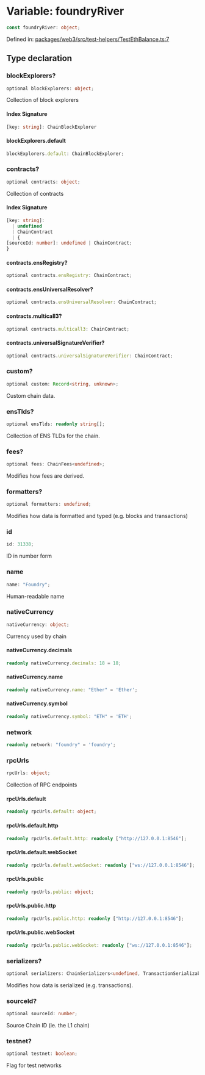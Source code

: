 # Variable: foundryRiver

```ts
const foundryRiver: object;
```

Defined in: [packages/web3/src/test-helpers/TestEthBalance.ts:7](https://github.com/towns-protocol/towns/blob/0db1fd0ac7258e8db8cedfb6183e8eade8284fa1/packages/web3/src/test-helpers/TestEthBalance.ts#L7)

## Type declaration

### blockExplorers?

```ts
optional blockExplorers: object;
```

Collection of block explorers

#### Index Signature

```ts
[key: string]: ChainBlockExplorer
```

#### blockExplorers.default

```ts
blockExplorers.default: ChainBlockExplorer;
```

### contracts?

```ts
optional contracts: object;
```

Collection of contracts

#### Index Signature

```ts
[key: string]: 
  | undefined
  | ChainContract
  | {
[sourceId: number]: undefined | ChainContract;
}
```

#### contracts.ensRegistry?

```ts
optional contracts.ensRegistry: ChainContract;
```

#### contracts.ensUniversalResolver?

```ts
optional contracts.ensUniversalResolver: ChainContract;
```

#### contracts.multicall3?

```ts
optional contracts.multicall3: ChainContract;
```

#### contracts.universalSignatureVerifier?

```ts
optional contracts.universalSignatureVerifier: ChainContract;
```

### custom?

```ts
optional custom: Record<string, unknown>;
```

Custom chain data.

### ensTlds?

```ts
optional ensTlds: readonly string[];
```

Collection of ENS TLDs for the chain.

### fees?

```ts
optional fees: ChainFees<undefined>;
```

Modifies how fees are derived.

### formatters?

```ts
optional formatters: undefined;
```

Modifies how data is formatted and typed (e.g. blocks and transactions)

### id

```ts
id: 31338;
```

ID in number form

### name

```ts
name: "Foundry";
```

Human-readable name

### nativeCurrency

```ts
nativeCurrency: object;
```

Currency used by chain

#### nativeCurrency.decimals

```ts
readonly nativeCurrency.decimals: 18 = 18;
```

#### nativeCurrency.name

```ts
readonly nativeCurrency.name: "Ether" = 'Ether';
```

#### nativeCurrency.symbol

```ts
readonly nativeCurrency.symbol: "ETH" = 'ETH';
```

### network

```ts
readonly network: "foundry" = 'foundry';
```

### rpcUrls

```ts
rpcUrls: object;
```

Collection of RPC endpoints

#### rpcUrls.default

```ts
readonly rpcUrls.default: object;
```

#### rpcUrls.default.http

```ts
readonly rpcUrls.default.http: readonly ["http://127.0.0.1:8546"];
```

#### rpcUrls.default.webSocket

```ts
readonly rpcUrls.default.webSocket: readonly ["ws://127.0.0.1:8546"];
```

#### rpcUrls.public

```ts
readonly rpcUrls.public: object;
```

#### rpcUrls.public.http

```ts
readonly rpcUrls.public.http: readonly ["http://127.0.0.1:8546"];
```

#### rpcUrls.public.webSocket

```ts
readonly rpcUrls.public.webSocket: readonly ["ws://127.0.0.1:8546"];
```

### serializers?

```ts
optional serializers: ChainSerializers<undefined, TransactionSerializable>;
```

Modifies how data is serialized (e.g. transactions).

### sourceId?

```ts
optional sourceId: number;
```

Source Chain ID (ie. the L1 chain)

### testnet?

```ts
optional testnet: boolean;
```

Flag for test networks
